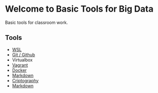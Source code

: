 # Welcome to Basic Tools for Big Data

Basic tools for classroom work.

## Tools

* [WSL](wsl)
* [Git / Github](git)
* Virtualbox
* [Vagrant](vagrant)
* [Docker](docker)
* [Markdown](markdown)
* [Criptography](criptography)
* [Markdown](markdown)


